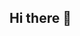 ## Hi there 👋

<!--
**jhangus/jhangus** is a ✨ _special_ ✨ repository because its `README.md` (this file) appears on your GitHub profile.

Here are some ideas to get you started:

- 🔭 I’m currently working on DSHS school 38th
- 🌱 I’m currently learning physics
- 👯 I’m looking to collaborate on ...
- 🤔 I’m looking for help with ...
- 💬 Ask me about ...
- 📫 How to reach me: ...
- 😄 Pronouns: ...
- ⚡ Fun fact: ...
안녕하세요 대구과학고등학교 38기 장서율입니다.
